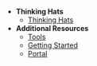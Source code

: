 - **Thinking Hats**
  - [Thinking Hats](thinking-hats/thinking-hats-overview)        
- **Additional Resources**
  - [Tools](https://docs.developer.tech.gov.sg/docs/ship-hats-tools/#/tools-overview)
  - [Getting Started](https://docs.developer.tech.gov.sg/docs/ship-hats-getting-started/#/)
  - [Portal](https://docs.developer.tech.gov.sg/docs/ship-hats-portal/#/ship-hats-portal-overview)

<!--

- **Thinking Hats**
  - [Thinking Hats](thinking-hats/thinking-hats-overview)
  -	[User Journey](thinking-hats/thinking-hats-user-journey)
  -	[Roles and Permissions](thinking-hats/thinking-hats-roles-and-permissions)
  - [Provision](thinking-hats/thinking-hats-provision)
  - [Access](thinking-hats/thinking-hats-access)
  -	[Add](thinking-hats/thinking-hats-add)
  -	[Modify](thinking-hats/thinking-hats-modify)
  -	[Remove](thinking-hats/thinking-hats-remove)
  - [Best Practices](thinking-hats/thinking-hats-best-practices)
  - [FAQs](thinking-hats/thinking-hats-faqs)
  - [Troubleshooting](thinking-hats/thinking-hats-troubleshooting)
  - [Additional Resources](thinking-hats/thinking-hats-additional-resources)        
- **Additional Resources**
  - [Tools](https://docs.developer.tech.gov.sg/docs/ship-hats-tools/#/tools-overview)
  - [Getting Started](https://docs.developer.tech.gov.sg/docs/ship-hats-getting-started/#/)
  - [Portal](https://docs.developer.tech.gov.sg/docs/ship-hats-portal/#/ship-hats-portal-overview)

-->